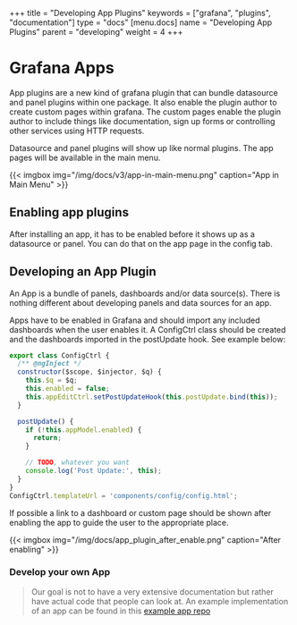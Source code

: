 +++
title = "Developing App Plugins"
keywords = ["grafana", "plugins", "documentation"]
type = "docs"
[menu.docs]
name = "Developing App Plugins"
parent = "developing"
weight = 4
+++

# Grafana Apps

App plugins are a new kind of grafana plugin that can bundle datasource and panel plugins within one package. It also enable the plugin author to create custom pages within grafana. The custom pages enable the plugin author to include things like documentation, sign up forms or controlling other services using HTTP requests.

Datasource and panel plugins will show up like normal plugins. The app pages will be available in the main menu.

{{< imgbox img="/img/docs/v3/app-in-main-menu.png" caption="App in Main Menu" >}}

## Enabling app plugins

After installing an app, it has to be enabled before it shows up as a datasource or panel. You can do that on the app page in the config tab.

## Developing an App Plugin

An App is a bundle of panels, dashboards and/or data source(s). There is nothing different about developing panels and data sources for an app.

Apps have to be enabled in Grafana and should import any included dashboards when the user enables it. A ConfigCtrl class should be created and the dashboards imported in the postUpdate hook. See example below:

```javascript
export class ConfigCtrl {
  /** @ngInject */
  constructor($scope, $injector, $q) {
    this.$q = $q;
    this.enabled = false;
    this.appEditCtrl.setPostUpdateHook(this.postUpdate.bind(this));
  }

  postUpdate() {
    if (!this.appModel.enabled) {
      return;
    }

    // TODO, whatever you want
    console.log('Post Update:', this);
  }
}
ConfigCtrl.templateUrl = 'components/config/config.html';
```

If possible a link to a dashboard or custom page should be shown after enabling the app to guide the user to the appropriate place.

{{< imgbox img="/img/docs/app_plugin_after_enable.png" caption="After enabling" >}}

### Develop your own App

> Our goal is not to have a very extensive documentation but rather have actual
> code that people can look at. An example implementation of an app can be found
> in this [example app repo](https://github.com/grafana/example-app)

